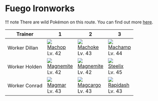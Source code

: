 # Fuego Ironworks

!!! note
    There are wild Pokémon on this route. You can find out more [here](/wild_pokemon/fuego_ironworks/).


Trainer       | 1                                   | 2                                   | 3                                   
---           | ---                                 | ---                                 | ---                                 
Worker Dillan | ![][066]<br> [Machop]<br> Lv. 42    | ![][067]<br> [Machoke]<br> Lv. 43   | ![][068]<br> [Machamp]<br> Lv. 44   
Worker Holden | ![][081]<br> [Magnemite]<br> Lv. 42 | ![][081]<br> [Magnemite]<br> Lv. 42 | ![][208]<br> [Steelix]<br> Lv. 45   
Worker Conrad | ![][126]<br> [Magmar]<br> Lv. 43    | ![][219]<br> [Magcargo]<br> Lv. 43  | ![][078]<br> [Rapidash]<br> Lv. 43  


[Machop]: /pokemon_changes/066/
[Machoke]: /pokemon_changes/067/
[Machamp]: /pokemon_changes/068/
[Rapidash]: /pokemon_changes/078/
[Magnemite]: /pokemon_changes/081/
[Magmar]: /pokemon_changes/126/
[Steelix]: /pokemon_changes/208/
[Magcargo]: /pokemon_changes/219/
[066]: /img/pokemon/066.png
[067]: /img/pokemon/067.png
[068]: /img/pokemon/068.png
[078]: /img/pokemon/078.png
[081]: /img/pokemon/081.png
[126]: /img/pokemon/126.png
[208]: /img/pokemon/208.png
[219]: /img/pokemon/219.png
